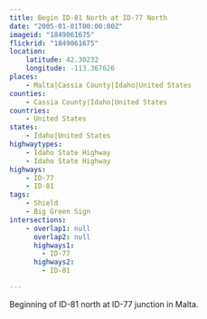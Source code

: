 ```yaml
---
title: Begin ID-81 North at ID-77 North
date: "2005-01-01T00:00:00Z"
imageid: "1849061675"
flickrid: "1849061675"
location:
    latitude: 42.30232
    longitude: -113.367626
places:
    - Malta|Cassia County|Idaho|United States
counties:
    - Cassia County|Idaho|United States
countries:
    - United States
states:
    - Idaho|United States
highwaytypes:
    - Idaho State Highway
    - Idaho State Highway
highways:
    - ID-77
    - ID-81
tags:
    - Shield
    - Big Green Sign
intersections:
    - overlap1: null
      overlap2: null
      highways1:
        - ID-77
      highways2:
        - ID-81

---
```

Beginning of ID-81 north at ID-77 junction in Malta.